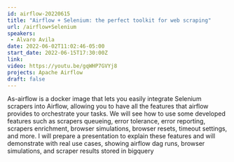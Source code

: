 ```yaml
---
id: airflow-20220615
title: "Airflow + Selenium: the perfect toolkit for web scraping"
url: /airflow+Selenium
speakers:
 - Alvaro Avila
date: 2022-06-02T11:02:46-05:00
start_date: 2022-06-15T17:30:00Z
link:  
video: https://youtu.be/gqWHP7GVYj8
projects: Apache Airflow
draft: false
---
```


As-airflow is a docker image that lets you easily integrate Selenium scrapers into Airflow, allowing you to have all the features that airflow provides to orchestrate your tasks. We will see how to use some developed features such as scrapers queueing, error tolerance, error reporting, scrapers enrichment, browser simulations, browser resets, timeout settings, and more. I will prepare a presentation to explain these features and will demonstrate with real use cases, showing airflow dag runs, browser simulations, and scraper results stored in bigquery


